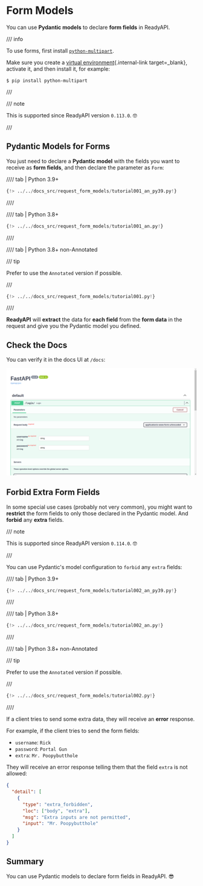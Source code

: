 # Form Models

You can use **Pydantic models** to declare **form fields** in ReadyAPI.

/// info

To use forms, first install <a href="https://github.com/Kludex/python-multipart" class="external-link" target="_blank">`python-multipart`</a>.

Make sure you create a [virtual environment](../virtual-environments.md){.internal-link target=\_blank}, activate it, and then install it, for example:

```console
$ pip install python-multipart
```

///

/// note

This is supported since ReadyAPI version `0.113.0`. 🤓

///

## Pydantic Models for Forms

You just need to declare a **Pydantic model** with the fields you want to receive as **form fields**, and then declare the parameter as `Form`:

//// tab | Python 3.9+

```Python hl_lines="9-11  15"
{!> ../../docs_src/request_form_models/tutorial001_an_py39.py!}
```

////

//// tab | Python 3.8+

```Python hl_lines="8-10  14"
{!> ../../docs_src/request_form_models/tutorial001_an.py!}
```

////

//// tab | Python 3.8+ non-Annotated

/// tip

Prefer to use the `Annotated` version if possible.

///

```Python hl_lines="7-9  13"
{!> ../../docs_src/request_form_models/tutorial001.py!}
```

////

**ReadyAPI** will **extract** the data for **each field** from the **form data** in the request and give you the Pydantic model you defined.

## Check the Docs

You can verify it in the docs UI at `/docs`:

<div class="screenshot">
<img src="/img/tutorial/request-form-models/image01.png">
</div>

## Forbid Extra Form Fields

In some special use cases (probably not very common), you might want to **restrict** the form fields to only those declared in the Pydantic model. And **forbid** any **extra** fields.

/// note

This is supported since ReadyAPI version `0.114.0`. 🤓

///

You can use Pydantic's model configuration to `forbid` any `extra` fields:

//// tab | Python 3.9+

```Python hl_lines="12"
{!> ../../docs_src/request_form_models/tutorial002_an_py39.py!}
```

////

//// tab | Python 3.8+

```Python hl_lines="11"
{!> ../../docs_src/request_form_models/tutorial002_an.py!}
```

////

//// tab | Python 3.8+ non-Annotated

/// tip

Prefer to use the `Annotated` version if possible.

///

```Python hl_lines="10"
{!> ../../docs_src/request_form_models/tutorial002.py!}
```

////

If a client tries to send some extra data, they will receive an **error** response.

For example, if the client tries to send the form fields:

- `username`: `Rick`
- `password`: `Portal Gun`
- `extra`: `Mr. Poopybutthole`

They will receive an error response telling them that the field `extra` is not allowed:

```json
{
  "detail": [
    {
      "type": "extra_forbidden",
      "loc": ["body", "extra"],
      "msg": "Extra inputs are not permitted",
      "input": "Mr. Poopybutthole"
    }
  ]
}
```

## Summary

You can use Pydantic models to declare form fields in ReadyAPI. 😎
